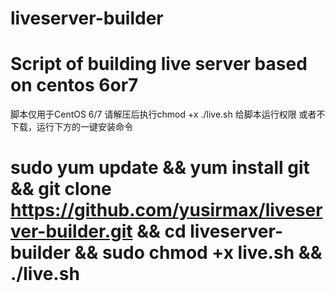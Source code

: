 # liveserver-builder
# Script of building live server based on centos 6or7
脚本仅用于CentOS 6/7
请解压后执行chmod +x ./live.sh
给脚本运行权限
或者不下载，运行下方的一键安装命令
# sudo yum update && yum install git && git clone https://github.com/yusirmax/liveserver-builder.git && cd liveserver-builder && sudo chmod +x live.sh && ./live.sh
